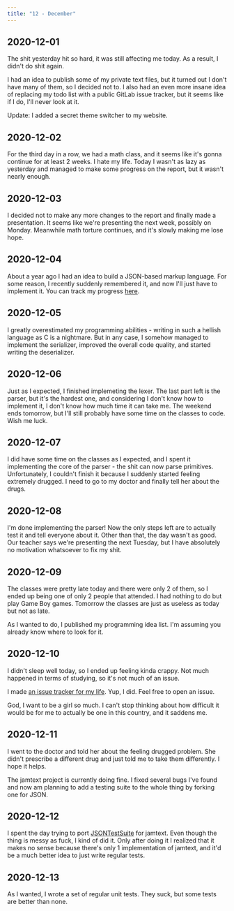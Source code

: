 ```yaml
---
title: "12 - December"
---
```


## 2020-12-01

The shit yesterday hit so hard, it was still affecting me today. As a
result, I didn't do shit again.

I had an idea to publish some of my private text files, but it turned
out I don't have many of them, so I decided not to. I also had an even
more insane idea of replacing my todo list with a public GitLab issue
tracker, but it seems like if I do, I'll never look at it.

Update: I added a secret theme switcher to my website.

## 2020-12-02

For the third day in a row, we had a math class, and it seems like
it's gonna continue for at least 2 weeks. I hate my life. Today I
wasn't as lazy as yesterday and managed to make some progress on the
report, but it wasn't nearly enough.

## 2020-12-03

I decided not to make any more changes to the report and finally made
a presentation. It seems like we're presenting the next week, possibly
on Monday. Meanwhile math torture continues, and it's slowly making me
lose hope.

## 2020-12-04

About a year ago I had an idea to build a JSON-based markup language.
For some reason, I recently suddenly remembered it, and now I'll just
have to implement it. You can track my progress [here].

[here]: https://gitlab.com/kirbykevinson/jamtext/

## 2020-12-05

I greatly overestimated my programming abilities - writing in such a
hellish language as C is a nightmare. But in any case, I somehow
managed to implement the serializer, improved the overall code
quality, and started writing the deserializer.

## 2020-12-06

Just as I expected, I finished implemeting the lexer. The last part
left is the parser, but it's the hardest one, and considering I don't
know how to implement it, I don't know how much time it can take me.
The weekend ends tomorrow, but I'll still probably have some time on
the classes to code. Wish me luck.

## 2020-12-07

I did have some time on the classes as I expected, and I spent it
implementing the core of the parser - the shit can now parse
primitives. Unfortunately, I couldn't finish it because I suddenly
started feeling extremely drugged. I need to go to my doctor and
finally tell her about the drugs.

## 2020-12-08

I'm done implementing the parser! Now the only steps left are to
actually test it and tell everyone about it. Other than that, the day
wasn't as good. Our teacher says we're presenting the next Tuesday,
but I have absolutely no motivation whatsoever to fix my shit.

## 2020-12-09

The classes were pretty late today and there were only 2 of them, so I
ended up being one of only 2 people that attended. I had nothing to do
but play Game Boy games. Tomorrow the classes are just as useless as
today but not as late.

As I wanted to do, I published my programming idea list. I'm assuming
you already know where to look for it.

## 2020-12-10

I didn't sleep well today, so I ended up feeling kinda crappy. Not
much happened in terms of studying, so it's not much of an issue.

I made [an issue tracker for my life]. Yup, I did. Feel free to open
an issue.

[an issue tracker for my life]: https://gitlab.com/kirbykevinson/life/

God, I want to be a girl so much. I can't stop thinking about how
difficult it would be for me to actually be one in this country, and
it saddens me.

## 2020-12-11

I went to the doctor and told her about the feeling drugged problem.
She didn't prescribe a different drug and just told me to take them
differently. I hope it helps.

The jamtext project is currently doing fine. I fixed several bugs I've
found and now am planning to add a testing suite to the whole thing by
forking one for JSON.

## 2020-12-12

I spent the day trying to port [JSONTestSuite] for jamtext. Even
though the thing is messy as fuck, I kind of did it. Only after doing
it I realized that it makes no sense because there's only 1
implementation of jamtext, and it'd be a much better idea to just
write regular tests.

[JSONTestSuite]: https://github.com/nst/JSONTestSuite/

## 2020-12-13

As I wanted, I wrote a set of regular unit tests. They suck, but some
tests are better than none.
